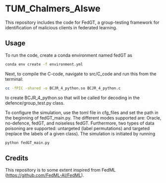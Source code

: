 # TUM_Chalmers_AIswe

This repository includes the code for FedGT, a group-testing framework for identification of malicious clients in federated learning. 

## Usage
To run the code, create a conda environment named fedGT as
```bash
conda env create -f environment.yml
```

Next, to compile the C-code, navigate to src/C_code and run this from the terminal:
```bash
cc -fPIC -shared -o BCJR_4_python.so BCJR_4_python.c
```
to create BCJR_4_python.so that will be called for decoding in the defence/group_test.py class.

To configure the simulation, use the toml file in cfg_files and set the path in the beginning of fedGT_main.py. The different modes supported are: Oracle, no-defence, fedGT, and noiseless fedGT. Furthermore, two types of data poisoning are supported: untargeted (label permutations) and targeted (replace the labels of a given class).
The simulation is initiated by running 
```bash
python fedGT_main.py 
```

## Credits
This repository is to some extent inspired from FedML (https://github.com/FedML-AI/FedML).